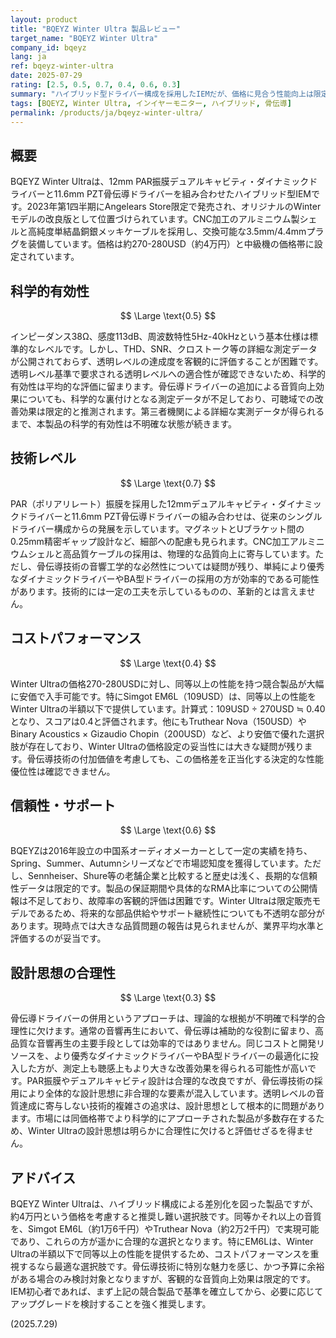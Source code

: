 ```yaml
---
layout: product
title: "BQEYZ Winter Ultra 製品レビュー"
target_name: "BQEYZ Winter Ultra"
company_id: bqeyz
lang: ja
ref: bqeyz-winter-ultra
date: 2025-07-29
rating: [2.5, 0.5, 0.7, 0.4, 0.6, 0.3]
summary: "ハイブリッド型ドライバー構成を採用したIEMだが、価格に見合う性能向上は限定的"
tags: [BQEYZ, Winter Ultra, インイヤーモニター, ハイブリッド, 骨伝導]
permalink: /products/ja/bqeyz-winter-ultra/
---
```

## 概要

BQEYZ Winter Ultraは、12mm PAR振膜デュアルキャビティ・ダイナミックドライバーと11.6mm PZT骨伝導ドライバーを組み合わせたハイブリッド型IEMです。2023年第1四半期にAngelears Store限定で発売され、オリジナルのWinterモデルの改良版として位置づけられています。CNC加工のアルミニウム製シェルと高純度単結晶銅銀メッキケーブルを採用し、交換可能な3.5mm/4.4mmプラグを装備しています。価格は約270-280USD（約4万円）と中級機の価格帯に設定されています。

## 科学的有効性

$$ \Large \text{0.5} $$

インピーダンス38Ω、感度113dB、周波数特性5Hz-40kHzという基本仕様は標準的なレベルです。しかし、THD、SNR、クロストーク等の詳細な測定データが公開されておらず、透明レベルの達成度を客観的に評価することが困難です。透明レベル基準で要求される透明レベルへの適合性が確認できないため、科学的有効性は平均的な評価に留まります。骨伝導ドライバーの追加による音質向上効果についても、科学的な裏付けとなる測定データが不足しており、可聴域での改善効果は限定的と推測されます。第三者機関による詳細な実測データが得られるまで、本製品の科学的有効性は不明確な状態が続きます。

## 技術レベル

$$ \Large \text{0.7} $$

PAR（ポリアリレート）振膜を採用した12mmデュアルキャビティ・ダイナミックドライバーと11.6mm PZT骨伝導ドライバーの組み合わせは、従来のシングルドライバー構成からの発展を示しています。マグネットとUブラケット間の0.25mm精密ギャップ設計など、細部への配慮も見られます。CNC加工アルミニウムシェルと高品質ケーブルの採用は、物理的な品質向上に寄与しています。ただし、骨伝導技術の音響工学的な必然性については疑問が残り、単純により優秀なダイナミックドライバーやBA型ドライバーの採用の方が効率的である可能性があります。技術的には一定の工夫を示しているものの、革新的とは言えません。

## コストパフォーマンス

$$ \Large \text{0.4} $$

Winter Ultraの価格270-280USDに対し、同等以上の性能を持つ競合製品が大幅に安価で入手可能です。特にSimgot EM6L（109USD）は、同等以上の性能をWinter Ultraの半額以下で提供しています。計算式：109USD ÷ 270USD ≒ 0.40となり、スコアは0.4と評価されます。他にもTruthear Nova（150USD）やBinary Acoustics × Gizaudio Chopin（200USD）など、より安価で優れた選択肢が存在しており、Winter Ultraの価格設定の妥当性には大きな疑問が残ります。骨伝導技術の付加価値を考慮しても、この価格差を正当化する決定的な性能優位性は確認できません。

## 信頼性・サポート

$$ \Large \text{0.6} $$

BQEYZは2016年設立の中国系オーディオメーカーとして一定の実績を持ち、Spring、Summer、Autumnシリーズなどで市場認知度を獲得しています。ただし、Sennheiser、Shure等の老舗企業と比較すると歴史は浅く、長期的な信頼性データは限定的です。製品の保証期間や具体的なRMA比率についての公開情報は不足しており、故障率の客観的評価は困難です。Winter Ultraは限定販売モデルであるため、将来的な部品供給やサポート継続性についても不透明な部分があります。現時点では大きな品質問題の報告は見られませんが、業界平均水準と評価するのが妥当です。

## 設計思想の合理性

$$ \Large \text{0.3} $$

骨伝導ドライバーの併用というアプローチは、理論的な根拠が不明確で科学的合理性に欠けます。通常の音響再生において、骨伝導は補助的な役割に留まり、高品質な音響再生の主要手段としては効率的ではありません。同じコストと開発リソースを、より優秀なダイナミックドライバーやBA型ドライバーの最適化に投入した方が、測定上も聴感上もより大きな改善効果を得られる可能性が高いです。PAR振膜やデュアルキャビティ設計は合理的な改良ですが、骨伝導技術の採用により全体的な設計思想に非合理的な要素が混入しています。透明レベルの音質達成に寄与しない技術的複雑さの追求は、設計思想として根本的に問題があります。市場には同価格帯でより科学的にアプローチされた製品が多数存在するため、Winter Ultraの設計思想は明らかに合理性に欠けると評価せざるを得ません。

## アドバイス

BQEYZ Winter Ultraは、ハイブリッド構成による差別化を図った製品ですが、約4万円という価格を考慮すると推奨し難い選択肢です。同等かそれ以上の音質を、Simgot EM6L（約1万6千円）やTruthear Nova（約2万2千円）で実現可能であり、これらの方が遥かに合理的な選択となります。特にEM6Lは、Winter Ultraの半額以下で同等以上の性能を提供するため、コストパフォーマンスを重視するなら最適な選択肢です。骨伝導技術に特別な魅力を感じ、かつ予算に余裕がある場合のみ検討対象となりますが、客観的な音質向上効果は限定的です。IEM初心者であれば、まず上記の競合製品で基準を確立してから、必要に応じてアップグレードを検討することを強く推奨します。

(2025.7.29)
